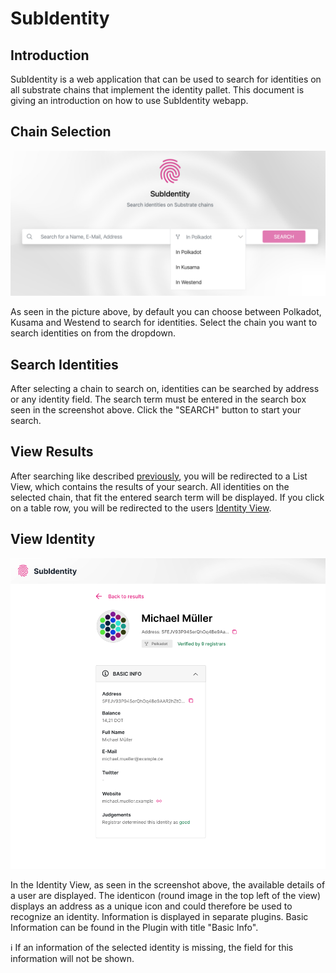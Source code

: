 
# SubIdentity
## Introduction
SubIdentity is a web application that can be used to search for identities on all substrate chains that implement the identity pallet. This document is giving an introduction on how to use SubIdentity webapp.

## Chain Selection
![Search Bar](./assets/searchBar.png)

As seen in the picture above, by default you can choose between Polkadot, Kusama and Westend to search for identities. Select the chain you want to search identities on from the dropdown.

## <a id="searchIdentities"></a> Search Identities
After selecting a chain to search on, identities can be searched by address or any identity field. The search term must be entered in the search box seen in the screenshot above. Click the "SEARCH" button to start your search.

## View Results

After searching like described [previously](#searchIdentities), you will be redirected to a List View, which contains the results of your search. All identities on the selected chain, that fit the entered search term will be displayed.
If you click on a table row, you will be redirected to the users [Identity View](#identityView).

## <a id="identityView"></a> View Identity
![Identity View](./assets/identityView.png)

In the Identity View, as seen in the screenshot above, the available details of a user are displayed. The identicon (round image in the top left of the view) displays an address as a unique icon and could therefore be used to recognize an identity. Information is displayed in separate plugins. Basic Information can be found in the Plugin with title "Basic Info".

ℹ️ If an information of the selected identity is missing, the field for this information will not be shown.
